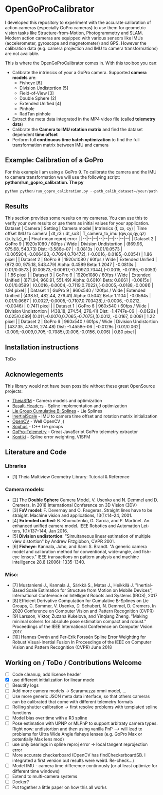 # OpenGoProCalibrator
I developed this repository to experiment with the accurate calibration of action cameras (especially GoPro cameras) to use them for geometric vision tasks like Structure-from-Motion, Photogrammetry and SLAM. Modern action cameras are equipped with various sensors like IMUs (accelerometer, gyroscope and magnetometer) and GPS. However the calibration data (e.g. camera projection and IMU to camera transformations) are not available.

This is where the OpenGoProCalibrator comes in. With this toolbox you can:
* Calibrate the intrinsics of your a GoPro camera. Supported **camera models** are:
  * Fisheye [6]
  * Division Undistortion [5]
  * Field-of-View [3]
  * Double Sphere [2]
  * Extended Unified [4]
  * Pinhole
  * RadTan pinhole
* Extract the meta data integrated in the MP4 video file (called **telemetry data**)
* Calibrate the **Camera to IMU rotation matrix** and find the dataset dependent **time offset**
* Perform full **continuous time batch optimization** to find the full transformation matrix between IMU and camera

## Example: Calibration of a GoPro
For this example I am using a GoPro 9. To calibrate the camera and the IMU to camera transformation we will use the following script: **python/run_gopro_calibration.
The py**
```Python
python python/run_gopro_calibration.py --path_calib_dataset=/your/path --checker_size_m=0.022 --image_downsample_factor=1 --camera_model=DIVISION_UNDISTORTION
```

## Results
This section provides some results on my cameras. You can use this to verify your own results or use them as initial values for your application.
Dataset | Camera | Setting | Camera model | Intrinsics (f, cx, cy) | Time offset IMU to camera | dt_r3 / dt_so3 | T_camera_to_imu (qw,qx,qy,qz) (tx,ty,tz)_m | Final mean reproj error |
|--|--|--|--|--|--|--|--|--|
| Dataset 2 | GoPro 9 | 1920x1080 / 60fps / Wide | Division Undistortion | (869.96, 975.68, 543.73) Dist: -3.586e-07 | -0.0813s | 0.01/0.0573 | (0.005904,-0.006493,-0.7094,0.70472), (-0.0016,-0.0185,-0.0054) | 1.86 pixel |
| Dataset 2 | GoPro 9 | 1920x1080 / 60fps / Wide | Extended Unified | (872.00, 975.18, 543.479) Alpha: 0.4589 Beta: 1.2047  | -0.0813s | 0.01/0.0573 | (0.00573,-0.00617,-0.7097,0.7044),(-0.0015, -0.0185,-0.0053) | 1.86 pixel |
| Dataset 3 | GoPro 9 | 1920x1080 / 60fps / Wide | Extended Unified | (871.94, 960.91, 551.49) Alpha: 0.60101 Beta: 0.8661  | -0.0815s | 0.01/0.0599 | (0.0016,-0.0004,-0.7119,0.7022),(-0.0005,-0.0188,-0.0061) | 1.94 pixel |
| Dataset 1 | GoPro 9 | 960x540 / 120fps / Wide | Extended Unified | (438.51, 482.44, 276.41) Alpha: 0.5042 Beta: 1.1104  | -0.0564s | 0.01/0.0667 | (0.0027,-0.0005,-0.7107,0.703428),(-0.0006, -0.0212,  -0.0046) | 0.7411 pixel |
| Dataset 1 | GoPro 6 | 960x540 / 60fps / Wide | Division Undistortion | (438.18, 274.54, 276.41) Dist: -1.4747e-06  | -0.0129s | 0.025/0.089| (0.011,-0.0070,0.7065,-0.7075),(0.0012, -0.0167, 0.009) | 1.22 pixel |
| Dataset 2 | GoPro 6 | 960x540 / 60fps / Wide | Division Undistortion | (437.35, 474.16, 274.48) Dist: -1.4558e-06  | -0.0129s | 0.01/0.062| (0.009,-0.009,0.705,-0.7085),(0.006,-0.0156, 0.006) | 0.80 pixel |


## Installation instructions
ToDo



## Acknowlegements
This library would not have been possible without these great OpenSource projects:
* [TheiaSfM](http://theia-sfm.org) - Camera models and optimization
* [Basalt-Headers]() - Spline implementation and optimization
* [Lie Group Cumulative B-Splines](https://gitlab.com/tum-vision/lie-spline-experiments) - Lie Splines
* [InertialScale](https://github.com/jannemus/InertialScale) - IMU to camera time offset and rotation matrix initialization
* [OpenCV](https://opencv.org/) - Well OpenCV ;)
* [Sophus](https://github.com/strasdat/Sophus) - C++ Lie groups
* [GoPro-Telemetry](https://github.com/JuanIrache/gopro-telemetry) - Great JavaScript GoPro telemetry extractor
* [Kontiki](https://github.com/hovren/kontiki) - Spline error weighting, VISFM
## Literature and Code
### Libraries
   * [1] Theia Multiview Geometry Library: Tutorial & Reference
### Camera models:
   * [2] The **Double Sphere** Camera Model, V. Usenko and N. Demmel and D. Cremers, In 2018 International Conference on 3D Vision (3DV)
   * [3] **FoV model**: F. Devernay and O. Faugeras. Straight lines have to be
straight. Machine vision and applications, 13(1):14–24, 2001.
   * [4] **Extended unified**: B. Khomutenko, G. Garcia, and P. Martinet. An enhanced
unified camera model. IEEE Robotics and Automation Let-
ters, 1(1):137–144, Jan 2016.
   * [5] **Division undistortion**: "Simultaneous linear estimation of multiple view distortion" by Andrew Fitzgibbon, CVPR 2001.
   * [6] **Fisheye**: Kannala, Juho, and Sami S. Brandt. "A generic camera model and calibration method for conventional, wide-angle, and fish-eye lenses." IEEE transactions on pattern analysis and machine intelligence 28.8 (2006): 1335-1340.
### Misc:
   * [7] Mustaniemi J., Kannala J., Särkkä S., Matas J., Heikkilä J. "Inertial-Based Scale Estimation for Structure from Motion on Mobile Devices", International Conference on Intelligent Robots and Systems (IROS), 2017
   * [8] Efficient Derivative Computation for Cumulative B-Splines on Lie Groups, C. Sommer, V. Usenko, D. Schubert, N. Demmel, D. Cremers, In 2020 Conference on Computer Vision and Pattern Recognition (CVPR) 
   * [9] Larsson, Viktor, Zuzana Kukelova, and Yinqiang Zheng. "Making minimal solvers for absolute pose estimation compact and robust." Proceedings of the IEEE International Conference on Computer Vision. 2017.
   * [10] Hannes Ovrén and Per-Erik Forssén Spline Error Weighting for Robust Visual-Inertial Fusion In Proceedings of the IEEE on Computer Vision and Pattern Recognition (CVPR) June 2018




## Working on / ToDo / Contributions Welcome
* [ ] Code cleanup, add license header
* [x] use different initialization for linear mode
* [ ] Beautify logs
* [ ] Add more camera models -> Scaramuzza omni model, ...
* [ ] Use more generic JSON meta data interface, so that others cameras can be calibrated that come with different telemetry formats
* [ ] Rolling shutter calibration -> first resolve problems with templated spline functions
* [ ] Model bias over time with a R3 spline
* [ ] Pose estimation with UPNP or MLPnP to support arbitraty camera types. Right now: undistortion and then using vanilla PnP --> will lead to problems for Ultra Wide Angle fisheye lenses (e.g. GoPro Max or potentially Max lens mod)
* [ ] use only bearings in spline reproj error -> local tangent reprojection error
* [ ] More accurate checkerboard (OpenCV has findCheckerboardSB. I integrated a first version but results were weird. Re-check...)
* [ ] Model IMU - camera time difference continously (or at least optimize for different time windows)
* [ ] Extend to multi-camera systems
* [ ] Docker?
* [ ] Put together a little paper on how this all works
